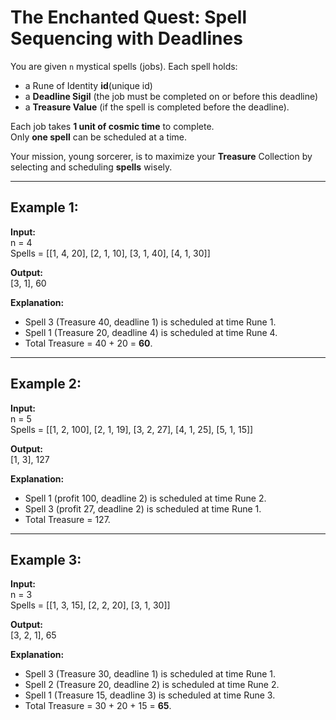 # The Enchanted Quest: Spell Sequencing with Deadlines

You are given `n` mystical spells (jobs). Each spell holds:  
- a Rune of Identity  **id**(unique id)
- a **Deadline Sigil** (the job must be completed on or before this deadline)  
- a **Treasure Value** (if the spell is completed before the deadline).  

Each job takes **1 unit of cosmic time** to complete.  
Only **one spell** can be scheduled at a time.  

Your mission, young sorcerer, is to maximize your **Treasure** Collection by selecting and scheduling **spells** wisely.  


---

## Example 1:
**Input:**  
n = 4  
Spells = [[1, 4, 20], [2, 1, 10], [3, 1, 40], [4, 1, 30]]  

**Output:**  
[3, 1], 60  

**Explanation:**  
- Spell 3 (Treasure 40, deadline 1) is scheduled at time Rune 1.  
- Spell 1 (Treasure 20, deadline 4) is scheduled at time Rune 4.  
- Total Treasure = 40 + 20 = **60**.  

---

## Example 2:
**Input:**  
n = 5  
Spells = [[1, 2, 100], [2, 1, 19], [3, 2, 27], [4, 1, 25], [5, 1, 15]]  

**Output:**  
[1, 3], 127  

**Explanation:**  
- Spell 1 (profit 100, deadline 2) is scheduled at time Rune 2.  
- Spell 3 (profit 27, deadline 2) is scheduled at time Rune 1.  
- Total Treasure = 127.  

---

## Example 3:
**Input:**  
n = 3  
Spells = [[1, 3, 15], [2, 2, 20], [3, 1, 30]]  

**Output:**  
[3, 2, 1], 65  

**Explanation:**  
- Spell 3 (Treasure 30, deadline 1) is scheduled at time Rune 1.  
- Spell 2 (Treasure 20, deadline 2) is scheduled at time Rune 2.  
- Spell 1 (Treasure 15, deadline 3) is scheduled at time Rune 3.  
- Total Treasure = 30 + 20 + 15 = **65**.  
